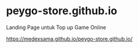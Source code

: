 # peygo-store.github.io
Landing Page untuk Top up Game Online

https://medexsama.github.io/peygo-store.github.io/
